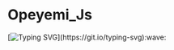 # Opeyemi_Js

[![Typing SVG](https://readme-typing-svg.demolab.com?font=Fira+Code&pause=1000&random=false&width=435&lines=Hi+there%2C+Welcome+to+my+GitHub+space.)](https://git.io/typing-svg):wave:
